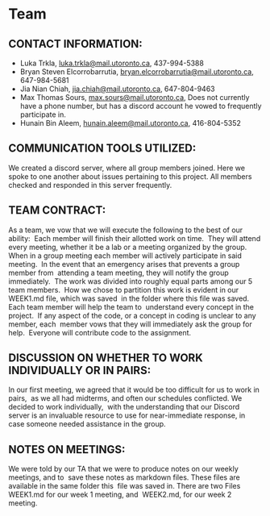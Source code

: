 
# Team
## CONTACT INFORMATION:
- Luka Trkla, luka.trkla@mail.utoronto.ca, 437-994-5388
- Bryan Steven Elcorrobarrutia, bryan.elcorrobarrutia@mail.utoronto.ca, 647-984-5681
- Jia Nian Chiah, jia.chiah@mail.utoronto.ca, 647-804-9463
- Max Thomas Sours, max.sours@mail.utoronto.ca, Does not currently have a phone number,
but has a discord account he vowed to frequently participate in.
- Hunain Bin Aleem, hunain.aleem@mail.utoronto.ca, 416-804-5352
	

## COMMUNICATION TOOLS UTILIZED:
We created a discord server, where all group members joined. Here we
​	spoke to one another about issues pertaining to this project. All 
​	members checked and responded in this server frequently.
​	
## TEAM CONTRACT:
As a team, we vow that we will execute the following to the best of our ability:
​		Each member will finish their allotted work on time. 
​		They will attend every meeting, whether it be a lab or a meeting organized by the group.
​		When in a group meeting each member will actively participate in said meeting.
​		In the event that an emergency arises that prevents a group member from 
​		attending a team meeting, they will notify the group immediately.
​		The work was divided into roughly equal parts among our 5 team members. 
​		How we chose to partition this work is evident in our WEEK1.md file, which was saved 
​		in the folder where this file was saved. Each team member will help the team to 
​		understand every concept in the project. 
​		If any aspect of the code, or a concept in coding is unclear to any member, each 
​		member vows that they will immediately ask the group for help.
​		Everyone will contribute code to the assignment.
​		

## DISCUSSION ON WHETHER TO WORK INDIVIDUALLY OR IN PAIRS:
In our first meeting, we agreed that it would be too difficult for us to work in pairs,
​	as we all had midterms, and often our schedules conflicted. We decided to work individually, 
​	with the understanding that our Discord server is an invaluable resource to use for 
​	near-immediate response, in case someone needed assistance in the group.

## NOTES ON MEETINGS:
We were told by our TA that we were to produce notes on our weekly meetings, and to
​	save these notes as markdown files. These files are available in the same folder this
​	file was saved in. There are two Files WEEK1.md for our week 1 meeting, and 
​	WEEK2.md, for our week 2 meeting.
​	